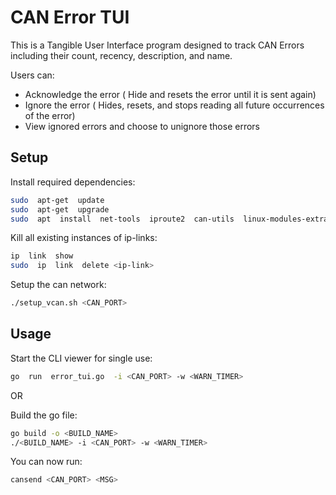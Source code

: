 # CAN Error TUI

This is a Tangible User Interface program designed to track CAN Errors including their count, recency, description, and name.

Users can:

- Acknowledge the error ( Hide and resets the error until it is sent again)
- Ignore the error ( Hides, resets, and stops reading all future occurrences of the error)
- View ignored errors and choose to unignore those errors

## Setup

Install required dependencies:

```bash
sudo  apt-get  update
sudo  apt-get  upgrade
sudo  apt  install  net-tools  iproute2  can-utils  linux-modules-extra-$(uname  -r)
```

Kill all existing instances of ip-links:

```bash
ip  link  show
sudo  ip  link  delete <ip-link>
```

Setup the can network:

```bash
./setup_vcan.sh <CAN_PORT>
```

## Usage

Start the CLI viewer for single use:

```bash
go  run  error_tui.go  -i <CAN_PORT> -w <WARN_TIMER>
```

OR

Build the go file:

```bash
go build -o <BUILD_NAME>
./<BUILD_NAME> -i <CAN_PORT> -w <WARN_TIMER>
```

You can now run:

```bash
cansend <CAN_PORT> <MSG>
```
